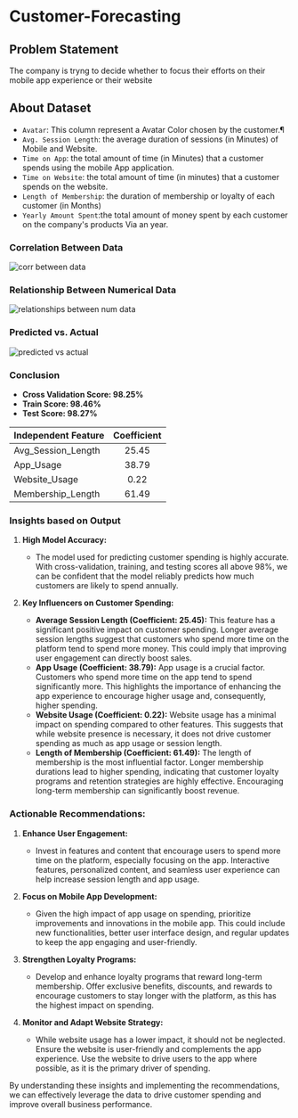 ﻿# Customer-Forecasting
## __Problem Statement__
The company is tryng to decide whether to focus their efforts on their mobile app experience or their website

## __About Dataset__
* `Avatar`: This column represent a Avatar Color chosen by the customer.¶
* `Avg. Session Length`: the average duration of sessions (in Minutes) of Mobile and Website.
* `Time on App`: the total amount of time (in Minutes) that a customer spends using the mobile App application.
* `Time on Website`: the total amount of time (in minutes) that a customer spends on the website.
* `Length of Membership`: the duration of membership or loyalty of each customer (in Months)
* `Yearly Amount Spent`:the total amount of money spent by each customer on the company's products Via an year.

### __Correlation Between Data__

![corr between data](https://github.com/arduinto/Customer-Forecasting/assets/142419799/df0f6ab3-00a9-4fe0-834c-fe57c3de725d)

### __Relationship Between Numerical Data__

![relationships between num data](https://github.com/arduinto/Customer-Forecasting/assets/142419799/538de0da-ff16-44e6-92cb-5dfc9446a276)

### __Predicted vs. Actual__

![predicted vs actual](https://github.com/arduinto/Customer-Forecasting/assets/142419799/80e49201-5366-4d64-847d-274e93f3d29c)

### **Conclusion**

* __Cross Validation Score: 98.25%__
* __Train Score: 98.46%__
* __Test Score: 98.27%__

| __Independent Feature__     |  __Coefficient__ |
| ----------------------- | :-----------: |
| Avg_Session_Length      | 25.45        |
| App_Usage               | 38.79        |
| Website_Usage           | 0.22         |
| Membership_Length       | 61.49        |


### **Insights based on Output**

1. **High Model Accuracy:**
   - The model used for predicting customer spending is highly accurate. With cross-validation, training, and testing scores all above 98%, we can be confident that the model reliably predicts how much customers are likely to spend annually.

2. **Key Influencers on Customer Spending:**
   - **Average Session Length (Coefficient: 25.45):** This feature has a significant positive impact on customer spending. Longer average session lengths suggest that customers who spend more time on the platform tend to spend more money. This could imply that improving user engagement can directly boost sales.
   - **App Usage (Coefficient: 38.79):** App usage is a crucial factor. Customers who spend more time on the app tend to spend significantly more. This highlights the importance of enhancing the app experience to encourage higher usage and, consequently, higher spending.
   - **Website Usage (Coefficient: 0.22):** Website usage has a minimal impact on spending compared to other features. This suggests that while website presence is necessary, it does not drive customer spending as much as app usage or session length.
   - **Length of Membership (Coefficient: 61.49):** The length of membership is the most influential factor. Longer membership durations lead to higher spending, indicating that customer loyalty programs and retention strategies are highly effective. Encouraging long-term membership can significantly boost revenue.

### **Actionable Recommendations:**

1. **Enhance User Engagement:**
   - Invest in features and content that encourage users to spend more time on the platform, especially focusing on the app. Interactive features, personalized content, and seamless user experience can help increase session length and app usage.

2. **Focus on Mobile App Development:**
   - Given the high impact of app usage on spending, prioritize improvements and innovations in the mobile app. This could include new functionalities, better user interface design, and regular updates to keep the app engaging and user-friendly.

3. **Strengthen Loyalty Programs:**
   - Develop and enhance loyalty programs that reward long-term membership. Offer exclusive benefits, discounts, and rewards to encourage customers to stay longer with the platform, as this has the highest impact on spending.

4. **Monitor and Adapt Website Strategy:**
   - While website usage has a lower impact, it should not be neglected. Ensure the website is user-friendly and complements the app experience. Use the website to drive users to the app where possible, as it is the primary driver of spending.

By understanding these insights and implementing the recommendations, we can effectively leverage the data to drive customer spending and improve overall business performance.
